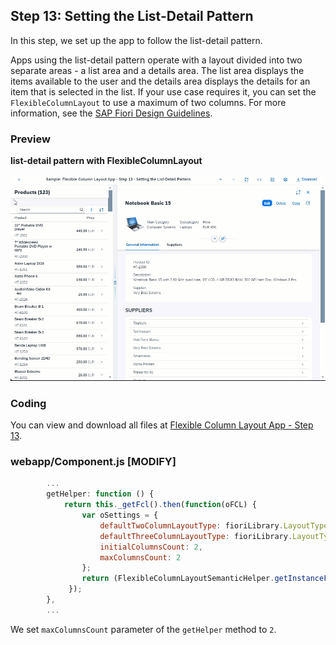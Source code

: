 <!-- loiocb3863746ea14d3698a8b6cc2c62832d -->

## Step 13: Setting the List-Detail Pattern

In this step, we set up the app to follow the list-detail pattern.

Apps using the list-detail pattern operate with a layout divided into two separate areas - a list area and a details area. The list area displays the items available to the user and the details area displays the details for an item that is selected in the list. If your use case requires it, you can set the `FlexibleColumnLayout` to use a maximum of two columns. For more information, see the [SAP Fiori Design Guidelines](https://experience.sap.com/fiori-design-web/flexible-column-layout/#two-columns-masterdetail-mode).



<a name="loiocb3863746ea14d3698a8b6cc2c62832d__section_yfh_d31_12b"/>

### Preview

  
  
**list-detail pattern with FlexibleColumnLayout**

![](images/loio267d05fd0b294310b7bebdeda5f70e3b_LowRes.gif "list-detail pattern with FlexibleColumnLayout")



<a name="loiocb3863746ea14d3698a8b6cc2c62832d__section_fd2_4dd_lbb"/>

### Coding

You can view and download all files at [Flexible Column Layout App - Step 13](https://ui5.sap.com/#/sample/sap.f.tutorial.fcl.13/preview).



<a name="loiocb3863746ea14d3698a8b6cc2c62832d__section_b2w_gqj_l4b"/>

### webapp/Component.js \[MODIFY\]

```js
		...
		getHelper: function () {
			return this._getFcl().then(function(oFCL) {
				var oSettings = {
					defaultTwoColumnLayoutType: fioriLibrary.LayoutType.TwoColumnsMidExpanded,
					defaultThreeColumnLayoutType: fioriLibrary.LayoutType.ThreeColumnsMidExpanded,
					initialColumnsCount: 2,
					maxColumnsCount: 2
				};
				return (FlexibleColumnLayoutSemanticHelper.getInstanceFor(oFCL, oSettings));
			 });
		},
		...
```

We set `maxColumnsCount` parameter of the `getHelper` method to `2`.

